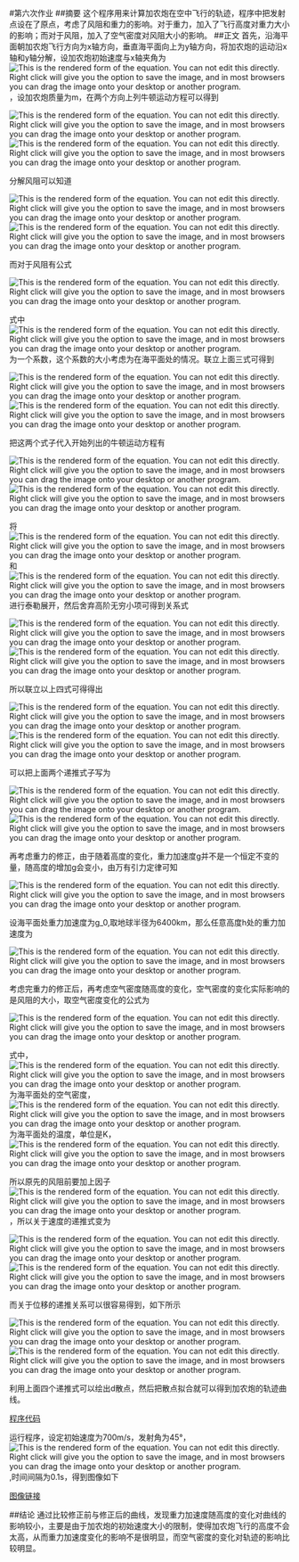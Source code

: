 #第六次作业
##摘要
这个程序用来计算加农炮在空中飞行的轨迹，程序中把发射点设在了原点，考虑了风阻和重力的影响。对于重力，加入了飞行高度对重力大小的影响；而对于风阻，加入了空气密度对风阻大小的影响。
##正文
首先，沿海平面朝加农炮飞行方向为x轴方向，垂直海平面向上为y轴方向，将加农炮的运动沿x轴和y轴分解，设加农炮初始速度与x轴夹角为<img id="equationview" name="equationview" title="This is the rendered form of the equation. You can not edit this directly. Right click will give you the option to save the image, and in most browsers you can drag the image onto your desktop or another program." src="http://latex.codecogs.com/gif.latex?%5Ctheta">，设加农炮质量为m，在两个方向上列牛顿运动方程可以得到

<img id="equationview" name="equationview" title="This is the rendered form of the equation. You can not edit this directly. Right click will give you the option to save the image, and in most browsers you can drag the image onto your desktop or another program." src="http://latex.codecogs.com/gif.latex?m%5Cfrac%7Bdv_x%7D%7Bdt%7D%3DF_%7Bdrag%2Cx%7D%3DF_%7Bdrag%7Dcos%7B%5Ctheta%7D">

<img id="equationview" name="equationview" title="This is the rendered form of the equation. You can not edit this directly. Right click will give you the option to save the image, and in most browsers you can drag the image onto your desktop or another program." src="http://latex.codecogs.com/gif.latex?m%5Cfrac%7Bdv_y%7D%7Bdt%7D%3DF_%7Bdrag%2Cy%7D-mg%3D-F_%7Bdrag%7Dsin%7B%5Ctheta%7D-mg">

分解风阻可以知道

<img id="equationview" name="equationview" title="This is the rendered form of the equation. You can not edit this directly. Right click will give you the option to save the image, and in most browsers you can drag the image onto your desktop or another program." src="http://latex.codecogs.com/gif.latex?F_%7Bdrag%2Cx%7D%3DF_%7Bdrag%7Dcos%7B%5Ctheta%7D%3DF_%7Bdrag%7D%28v_x/v%29">

<img id="equationview" name="equationview" title="This is the rendered form of the equation. You can not edit this directly. Right click will give you the option to save the image, and in most browsers you can drag the image onto your desktop or another program." src="http://latex.codecogs.com/gif.latex?F_%7Bdrag%2Cy%7D%3DF_%7Bdrag%7Dsin%7B%5Ctheta%7D%3DF_%7Bdrag%7D%28v_y/v%29">

而对于风阻有公式

<img id="equationview" name="equationview" title="This is the rendered form of the equation. You can not edit this directly. Right click will give you the option to save the image, and in most browsers you can drag the image onto your desktop or another program." src="http://latex.codecogs.com/gif.latex?F_%7Bdrag%7D%3D-B_2v%5E2">

式中<img id="equationview" name="equationview" title="This is the rendered form of the equation. You can not edit this directly. Right click will give you the option to save the image, and in most browsers you can drag the image onto your desktop or another program." src="http://latex.codecogs.com/gif.latex?B_2">为一个系数，这个系数的大小考虑为在海平面处的情况。联立上面三式可得到

<img id="equationview" name="equationview" title="This is the rendered form of the equation. You can not edit this directly. Right click will give you the option to save the image, and in most browsers you can drag the image onto your desktop or another program." src="http://latex.codecogs.com/gif.latex?F_%7Bdrag%2Cx%7D%3D-B_2vv_x">

<img id="equationview" name="equationview" title="This is the rendered form of the equation. You can not edit this directly. Right click will give you the option to save the image, and in most browsers you can drag the image onto your desktop or another program." src="http://latex.codecogs.com/gif.latex?F_%7Bdrag%2Cy%7D%3D-B_2vv_y">

把这两个式子代入开始列出的牛顿运动方程有

<img id="equationview" name="equationview" title="This is the rendered form of the equation. You can not edit this directly. Right click will give you the option to save the image, and in most browsers you can drag the image onto your desktop or another program." src="http://latex.codecogs.com/gif.latex?m%5Cfrac%7Bdv_x%7D%7Bdt%7D%3D-B_2vv_x">

<img id="equationview" name="equationview" title="This is the rendered form of the equation. You can not edit this directly. Right click will give you the option to save the image, and in most browsers you can drag the image onto your desktop or another program." src="http://latex.codecogs.com/gif.latex?m%5Cfrac%7Bdv_y%7D%7Bdt%7D%3D-B_2vv_y-mg">

将<img id="equationview" name="equationview" title="This is the rendered form of the equation. You can not edit this directly. Right click will give you the option to save the image, and in most browsers you can drag the image onto your desktop or another program." src="http://latex.codecogs.com/gif.latex?v_x%28t%29">和<img id="equationview" name="equationview" title="This is the rendered form of the equation. You can not edit this directly. Right click will give you the option to save the image, and in most browsers you can drag the image onto your desktop or another program." src="http://latex.codecogs.com/gif.latex?v_y%28t%29">进行泰勒展开，然后舍弃高阶无穷小项可得到关系式

<img id="equationview" name="equationview" title="This is the rendered form of the equation. You can not edit this directly. Right click will give you the option to save the image, and in most browsers you can drag the image onto your desktop or another program." src="http://latex.codecogs.com/gif.latex?v_x%28t&amp;plus;%5CDelta%20t%29%3Dv_x%28t%29&amp;plus;%5Cfrac%7Bdv_x%7D%7Bdt%7D%5CDelta%20t">

<img id="equationview" name="equationview" title="This is the rendered form of the equation. You can not edit this directly. Right click will give you the option to save the image, and in most browsers you can drag the image onto your desktop or another program." src="http://latex.codecogs.com/gif.latex?v_y%28t&amp;plus;%5CDelta%20t%29%3Dv_y%28t%29&amp;plus;%5Cfrac%7Bdv_y%7D%7Bdt%7D%5CDelta%20t">

所以联立以上四式可得得出

<img id="equationview" name="equationview" title="This is the rendered form of the equation. You can not edit this directly. Right click will give you the option to save the image, and in most browsers you can drag the image onto your desktop or another program." src="http://latex.codecogs.com/gif.latex?v_x%28t&amp;plus;%5CDelta%20t%29%3Dv_x%28t%29-%5Cfrac%7BB_2vv_x%7D%7Bm%7D%5CDelta%20t">

<img id="equationview" name="equationview" title="This is the rendered form of the equation. You can not edit this directly. Right click will give you the option to save the image, and in most browsers you can drag the image onto your desktop or another program." src="http://latex.codecogs.com/gif.latex?v_y%28t&amp;plus;%5CDelta%20t%29%3Dv_y%28t%29-%5Cfrac%7BB_2vv_y%7D%7Bdt%7D%5CDelta%20t-g%5CDelta%20t">

可以把上面两个递推式子写为

<img id="equationview" name="equationview" title="This is the rendered form of the equation. You can not edit this directly. Right click will give you the option to save the image, and in most browsers you can drag the image onto your desktop or another program." src="http://latex.codecogs.com/gif.latex?v_%7Bx%2Ci&amp;plus;1%7D%3Dv_%7Bx%2Ci%7D-%5Cfrac%7BB_2vv_%7Bx%2Ci%7D%7D%7Bm%7D%5CDelta%20t">

<img id="equationview" name="equationview" title="This is the rendered form of the equation. You can not edit this directly. Right click will give you the option to save the image, and in most browsers you can drag the image onto your desktop or another program." src="http://latex.codecogs.com/gif.latex?v_%7By%2Ci&amp;plus;1%7D%3Dv_%7By%2Ci%7D-%5Cfrac%7BB_2vv_%7By%2Ci%7D%7D%7Bdt%7D%5CDelta%20t-g%5CDelta%20t">

再考虑重力的修正，由于随着高度的变化，重力加速度g并不是一个恒定不变的量，随高度的增加g会变小，由万有引力定律可知

<img id="equationview" name="equationview" title="This is the rendered form of the equation. You can not edit this directly. Right click will give you the option to save the image, and in most browsers you can drag the image onto your desktop or another program." src="http://latex.codecogs.com/gif.latex?g%3DG%5Cfrac%7BM_%7Bearth%7D%7D%7B%28R_%7Bearth%7D&amp;plus;h%29%5E2%7D">

设海平面处重力加速度为g_0,取地球半径为6400km，那么任意高度h处的重力加速度为

<img id="equationview" name="equationview" title="This is the rendered form of the equation. You can not edit this directly. Right click will give you the option to save the image, and in most browsers you can drag the image onto your desktop or another program." src="http://latex.codecogs.com/gif.latex?g_h%3D%5Cfrac%7B6400000%5E2%7D%7B%286400000&amp;plus;h%29%5E2%7Dg_0">

考虑完重力的修正后，再考虑空气密度随高度的变化，空气密度的变化实际影响的是风阻的大小，取空气密度变化的公式为

<img id="equationview" name="equationview" title="This is the rendered form of the equation. You can not edit this directly. Right click will give you the option to save the image, and in most browsers you can drag the image onto your desktop or another program." src="http://latex.codecogs.com/gif.latex?%5Crho%3D%5Crho_0%281-%5Cfrac%7Bah%7D%7BT_0%7D%29%5E%5Calpha">

式中，<img id="equationview" name="equationview" title="This is the rendered form of the equation. You can not edit this directly. Right click will give you the option to save the image, and in most browsers you can drag the image onto your desktop or another program." src="http://latex.codecogs.com/gif.latex?%5Crho_0">为海平面处的空气密度，<img id="equationview" name="equationview" title="This is the rendered form of the equation. You can not edit this directly. Right click will give you the option to save the image, and in most browsers you can drag the image onto your desktop or another program." src="http://latex.codecogs.com/gif.latex?T_0">为海平面处的温度，单位是K，<img id="equationview" name="equationview" title="This is the rendered form of the equation. You can not edit this directly. Right click will give you the option to save the image, and in most browsers you can drag the image onto your desktop or another program." src="http://latex.codecogs.com/gif.latex?a%5Capprox6.5%5Ctimes10%5E%7B-3%7D%2C%5Calpha%5Capprox2.5">

所以原先的风阻前要加上因子<img id="equationview" name="equationview" title="This is the rendered form of the equation. You can not edit this directly. Right click will give you the option to save the image, and in most browsers you can drag the image onto your desktop or another program." src="http://latex.codecogs.com/gif.latex?%281-%5Cfrac%7Bah%7D%7BT_0%7D%29%5E%5Calpha">，所以关于速度的递推式变为

<img id="equationview" name="equationview" title="This is the rendered form of the equation. You can not edit this directly. Right click will give you the option to save the image, and in most browsers you can drag the image onto your desktop or another program." src="http://latex.codecogs.com/gif.latex?v_%7Bx%2Ci&amp;plus;1%7D%3Dv_%7Bx%2Ci%7D-%281-%5Cfrac%7Bay_i%7D%7BT_0%7D%29%5E%7B%5Calpha%7D%5Cfrac%7BB_2vv_%7Bx%2Ci%7D%7D%7Bm%7D%5CDelta%20t">

<img id="equationview" name="equationview" title="This is the rendered form of the equation. You can not edit this directly. Right click will give you the option to save the image, and in most browsers you can drag the image onto your desktop or another program." src="http://latex.codecogs.com/gif.latex?v_%7By%2Ci&amp;plus;1%7D%3Dv_%7By%2Ci%7D-%5Cfrac%7B6400000%5E2%7D%7B%286400000&amp;plus;y_i%29%5E2%7Dg_0%5CDelta%20t-%281-%5Cfrac%7Bay_i%7D%7BT_0%7D%29%5E%7B%5Calpha%7D%5Cfrac%7BbB_2vv_%7By%2Ci%7D%7D%7Bm%7D%5CDelta t">

而关于位移的递推关系可以很容易得到，如下所示

<img id="equationview" name="equationview" title="This is the rendered form of the equation. You can not edit this directly. Right click will give you the option to save the image, and in most browsers you can drag the image onto your desktop or another program." src="http://latex.codecogs.com/gif.latex?x_%7Bi&amp;plus;1%7D%3Dx_i&amp;plus;v_%7Bx%2Ci%7D%5CDelta%20t">

<img id="equationview" name="equationview" title="This is the rendered form of the equation. You can not edit this directly. Right click will give you the option to save the image, and in most browsers you can drag the image onto your desktop or another program." src="http://latex.codecogs.com/gif.latex?y_%7Bi&amp;plus;1%7D%3Dy_i&amp;plus;v_%7By%2Ci%7D%5CDelta%20t">

利用上面四个递推式可以绘出d散点，然后把散点拟合就可以得到加农炮的轨迹曲线。

[程序代码](https://github.com/rwh457/computationalphysics_N2013301020026/blob/master/Homework6/cannon.py)

运行程序，设定初始速度为700m/s，发射角为45°，<img id="equationview" name="equationview" title="This is the rendered form of the equation. You can not edit this directly. Right click will give you the option to save the image, and in most browsers you can drag the image onto your desktop or another program." src="http://latex.codecogs.com/gif.latex?%5Cfrac%7BB_2%7D%7Bm%7D%3D4%5Ctimes10%5E%7B-5%7Dm%5E%7B-1%7D">,时间间隔为0.1s，得到图像如下

[图像链接](https://github.com/rwh457/computationalphysics_N2013301020026/blob/master/Homework6/cannon.png)

##结论
通过比较修正前与修正后的曲线，发现重力加速度随高度的变化对曲线的影响较小，主要是由于加农炮的初始速度大小的限制，使得加农炮飞行的高度不会太高，从而重力加速度变化的影响不是很明显，而空气密度的变化对轨迹的影响比较明显。

